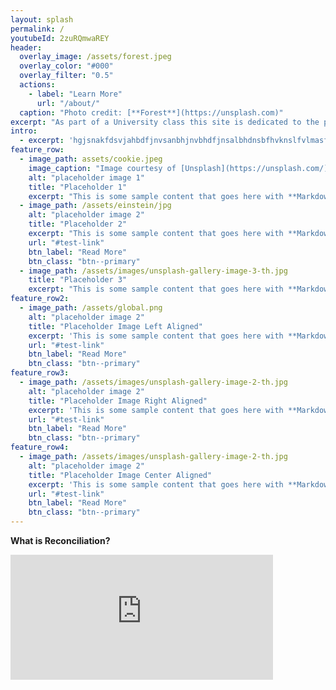 ```yaml
---
layout: splash
permalink: /
youtubeId: 2zuRQmwaREY
header:
  overlay_image: /assets/forest.jpeg
  overlay_color: "#000"
  overlay_filter: "0.5"
  actions:
    - label: "Learn More"
      url: "/about/"
  caption: "Photo credit: [**Forest**](https://unsplash.com)"
excerpt: "As part of a University class this site is dedicated to the process of reconciliation, as outlined in the Canadian Government's formal declaration."
intro: 
  - excerpt: 'hgjsnakfdsvjahbdfjnvsanbhjnvbhdfjnsalbhdnsbfhvknslfvlmasfjnavlmnjljnb"`'
feature_row:
  - image_path: assets/cookie.jpeg
    image_caption: "Image courtesy of [Unsplash](https://unsplash.com/)"
    alt: "placeholder image 1"
    title: "Placeholder 1"
    excerpt: "This is some sample content that goes here with **Markdown** formatting."
  - image_path: /assets/einstein/jpg
    alt: "placeholder image 2"
    title: "Placeholder 2"
    excerpt: "This is some sample content that goes here with **Markdown** formatting."
    url: "#test-link"
    btn_label: "Read More"
    btn_class: "btn--primary"
  - image_path: /assets/images/unsplash-gallery-image-3-th.jpg
    title: "Placeholder 3"
    excerpt: "This is some sample content that goes here with **Markdown** formatting."
feature_row2:
  - image_path: /assets/global.png
    alt: "placeholder image 2"
    title: "Placeholder Image Left Aligned"
    excerpt: 'This is some sample content that goes here with **Markdown** formatting. Left aligned with `type="left"`'
    url: "#test-link"
    btn_label: "Read More"
    btn_class: "btn--primary"
feature_row3:
  - image_path: /assets/images/unsplash-gallery-image-2-th.jpg
    alt: "placeholder image 2"
    title: "Placeholder Image Right Aligned"
    excerpt: 'This is some sample content that goes here with **Markdown** formatting. Right aligned with `type="right"`'
    url: "#test-link"
    btn_label: "Read More"
    btn_class: "btn--primary"
feature_row4:
  - image_path: /assets/images/unsplash-gallery-image-2-th.jpg
    alt: "placeholder image 2"
    title: "Placeholder Image Center Aligned"
    excerpt: 'This is some sample content that goes here with **Markdown** formatting. Centered with `type="center"`'
    url: "#test-link"
    btn_label: "Read More"
    btn_class: "btn--primary"
---
```

**What is Reconciliation?**
<iframe width="420" height="200" src="http://www.youtube.com/embed/2zuRQmwaREY" frameborder="0" allowfullscreen></iframe>
